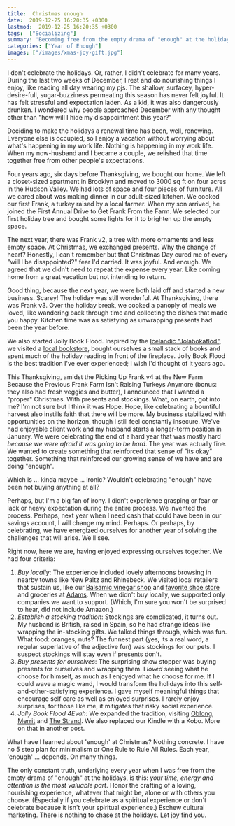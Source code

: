 ```yaml
---
title:  Christmas enough
date:  2019-12-25 16:20:35 +0300
lastmod:  2019-12-25 16:20:35 +0300
tags:  ["Socializing"]
summary: 'Becoming free from the empty drama of "enough" at the holidays may require years of experimentation. But what matters most is knowing that your time, energy and attention are the most valuable things.'
categories: ["Year of Enough"]
images: ["/images/xmas-joy-gift.jpg"]
---
```


I don't celebrate the holidays. Or, rather, I didn't celebrate for many years. During the last two weeks of December, I rest and do nourishing things I enjoy, like reading all day wearing my pjs. The shallow, surfacey, hyper-desire-full, sugar-buzziness permeating this season has never felt joyful. It has felt stressful and expectation laden. As a kid, it was also dangerously drunken. I wondered why people approached December with any thought other than "how will I hide my disappointment this year?"

Deciding to make the holidays a renewal time has been, well, renewing. Everyone else is occupied, so I enjoy a vacation without worrying about what's happening in my work life. Nothing is happening in my work life. When my now-husband and I became a couple, we relished that time together free from other people's expectations.

Four years ago, six days before Thanksgiving, we bought our home. We left a closet-sized apartment in Brooklyn and moved to  3000 sq ft on four acres in the Hudson Valley. We had lots of space and four pieces of furniture. All we cared about was making dinner in our adult-sized kitchen. We cooked our first Frank, a turkey raised by a local farmer. When my son arrived, he joined the First Annual Drive to Get Frank From the Farm. We selected our first holiday tree and bought some lights for it to brighten up the empty space.

The next year, there was Frank v2, a tree with more ornaments and less empty space. At Christmas, we exchanged presents. Why the change of heart? Honestly, I can't remember but that Christmas Day cured me of every "will I be disappointed?" fear I'd carried. It was joyful. And enough. We agreed that we didn't need to repeat the expense every year. Like coming home from a great vacation but not intending to return.

Good thing, because the next year, we were both laid off and started a new business. Scarey! The holiday was still wonderful. At Thanksgiving, there was Frank v3. Over the holiday break, we cooked a panoply of meals we loved, like wandering back through time and collecting the dishes that made you happy. Kitchen time was as satisfying as unwrapping presents had been the year before.

We also started Jolly Book Flood. Inspired by the [Icelandic "Jolabokaflod"](https://www.mnn.com/lifestyle/arts-culture/stories/iceland-jolabokaflod-christmas-book-flood), we visited a [local bookstore](https://goldennotebook.indielite.org/), bought ourselves a small stack of books and spent much of the holiday reading in front of the fireplace. Jolly Book Flood is the best tradition I've ever experienced; I wish I'd thought of it years ago.

This Thanksgiving, amidst the Picking Up Frank v4 at the New Farm Because the Previous Frank Farm Isn't Raising Turkeys Anymore (bonus: they also had fresh veggies and butter), I announced that I wanted a "proper" Christmas. With presents and stockings. What, on earth, got into me? I'm not sure but I think it was Hope. Hope, like celebrating a bountiful harvest also instills faith that there will be more. My business stabilized with opportunities on the horizon, though I still feel constantly insecure. We've had enjoyable client work and my husband starts a longer-term position in January. We were celebrating the end of a hard year that was mostly hard *because we were afraid it was going to be hard*. The year was actually fine. We wanted to create something that reinforced that sense of "its okay" together. Something that reinforced our growing sense of we have and are doing "enough".

Which is ... kinda maybe ... ironic? Wouldn't celebrating "enough" have been not buying anything at all?

Perhaps, but I'm a big fan of irony. I didn't experience grasping or fear or lack or heavy expectation during the entire process. We invented the process. Perhaps, next year when I need cash that could have been in our savings account, I will change my mind. Perhaps. Or perhaps, by celebrating, we have energized ourselves for another year of solving the challenges that will arise. We'll see.

Right now, here we are, having enjoyed expressing ourselves together. We had four criteria:

1. _Buy locally_: The experience included lovely afternoons browsing in nearby towns like New Paltz and Rhinebeck. We visited local retailers that sustain us, like our [Balsamic vinegar shop](http://www.scarboroughfarenp.com/) and [favorite shoe store](https://pegasusshoes.com/) and groceries at [Adams](https://adamsfarms.com/). When we didn't buy locally, we supported only companies we want to support. (Which, I'm sure you won't be surprised to hear, did not include Amazon.)
2. _Establish a stocking tradition_: Stockings are complicated, it turns out. My husband is British, raised in Spain, so he had strange ideas like wrapping the in-stocking gifts. We talked things through, which was fun. What food: oranges, nuts? The funnest part (yes, its a real word, a regular superlative of the adjective fun) was stockings for our pets. I suspect stockings will stay even if presents don't.
3. _Buy presents for ourselves_: The surprising show stopper was buying presents for ourselves and wrapping them. I *loved* seeing what he choose for himself, as much as I enjoyed what he choose for me. If I could wave a magic wand, I would transform the holidays into this self-and-other-satisfying experience. I gave myself meaningful things that encourage self care as well as enjoyed surprises. I rarely enjoy surprises, for those like me, it mitigates that risky social experience.
4. _Jolly Book Flood 4Evah_: We expanded the tradition, visiting [Oblong](https://oblongbooks.com), [Merrit](merrittbooks.com) and [The Strand](https://strandbooks.com). We also replaced our Kindle with a Kobo. More on that in another post.

What have I learned about 'enough' at Christmas? Nothing concrete. I have no 5 step plan for minimalism or One Rule to Rule All Rules. Each year, 'enough' ... depends. On many things.

The only constant truth, underlying every year when I was free from the empty drama of "enough" at the holidays, is this: *your time, energy and attention is the most valuable part*. Honor the crafting of a loving, nourishing experience, whatever that might be, alone or with others you choose. (Especially if you celebrate as a spiritual experience or don't celebrate because it isn't your spiritual experience.) Eschew cultural marketing. There is nothing to chase at the holidays. Let joy find you.

